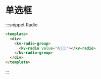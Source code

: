 # 单选框

:::snippet Radio

```html
<template>
  <div>
    <kv-radio-group>
      <kv-radio value="A"></kv-radio>
    </kv-radio-group>
  </div>
</template>
```

:::
